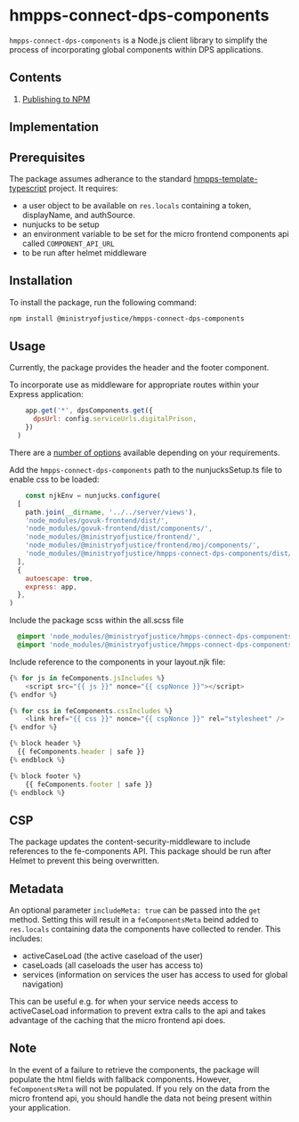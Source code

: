 # hmpps-connect-dps-components

`hmpps-connect-dps-components` is a Node.js client library to simplify the process of incorporating global components within DPS applications.

## Contents

1. [Publishing to NPM](readme/publishing.md)


## Implementation

## Prerequisites

The package assumes adherance to the standard [hmpps-template-typescript](https://github.com/ministryofjustice/hmpps-template-typescript) project.
It requires:
 - a user object to be available on `res.locals` containing a token, displayName, and authSource.
 - nunjucks to be setup
 - an environment variable to be set for the micro frontend components api called `COMPONENT_API_URL`
 - to be run after helmet middleware

## Installation

To install the package, run the following command:

```bash
npm install @ministryofjustice/hmpps-connect-dps-components
```

## Usage

Currently, the package provides the header and the footer component.

To incorporate use as middleware for appropriate routes within your Express application:

```javascript
    app.get('*', dpsComponents.get({
      dpsUrl: config.serviceUrls.digitalPrison,
    })
  )
```

There are a [number of options](./src/index.ts) available depending on your requirements.

Add the `hmpps-connect-dps-components` path to the nunjucksSetup.ts file to enable css to be loaded:

```javascript
    const njkEnv = nunjucks.configure(
  [
    path.join(__dirname, '../../server/views'),
    'node_modules/govuk-frontend/dist/',
    'node_modules/govuk-frontend/dist/components/',
    'node_modules/@ministryofjustice/frontend/',
    'node_modules/@ministryofjustice/frontend/moj/components/',
    'node_modules/@ministryofjustice/hmpps-connect-dps-components/dist/assets/',
  ],
  {
    autoescape: true,
    express: app,
  },
)
```

Include the package scss within the all.scss file
```scss
  @import 'node_modules/@ministryofjustice/hmpps-connect-dps-components/dist/assets/footer';
  @import 'node_modules/@ministryofjustice/hmpps-connect-dps-components/dist/assets/header-bar';
```

Include reference to the components in your layout.njk file:

```typescript
{% for js in feComponents.jsIncludes %}
    <script src="{{ js }}" nonce="{{ cspNonce }}"></script>
{% endfor %}

{% for css in feComponents.cssIncludes %}
    <link href="{{ css }}" nonce="{{ cspNonce }}" rel="stylesheet" />
{% endfor %}
```
```typescript
{% block header %}
  {{ feComponents.header | safe }}
{% endblock %}
```
```typescript
{% block footer %}
    {{ feComponents.footer | safe }}
{% endblock %}
```

## CSP

The package updates the content-security-middleware to include references to the fe-components API. This package should be run after Helmet to prevent this being overwritten.

## Metadata

An optional parameter `includeMeta: true` can be passed into the `get` method. Setting this will result in a `feComponentsMeta` beind added to `res.locals` containing data the components have collected to render. This includes:

- activeCaseLoad (the active caseload of the user)
- caseLoads (all caseloads the user has access to)
- services (information on services the user has access to used for global navigation)

This can be useful e.g. for when your service needs access to activeCaseLoad information to prevent extra calls to the api and takes advantage of the caching that the micro frontend api does.

## Note

In the event of a failure to retrieve the components, the package will populate the html fields with fallback components. However, `feComponentsMeta` will not be populated. If you rely on the data from the micro frontend api, you should handle the data not being present within your application.
